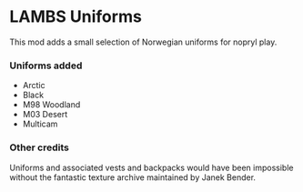 
# LAMBS Uniforms
This mod adds a small selection of Norwegian uniforms for nopryl play. 

### Uniforms added
 * Arctic
 * Black
 * M98 Woodland
 * M03 Desert
 * Multicam 

### Other credits 
Uniforms and associated vests and backpacks would have been impossible without the fantastic texture archive maintained by Janek Bender. 
